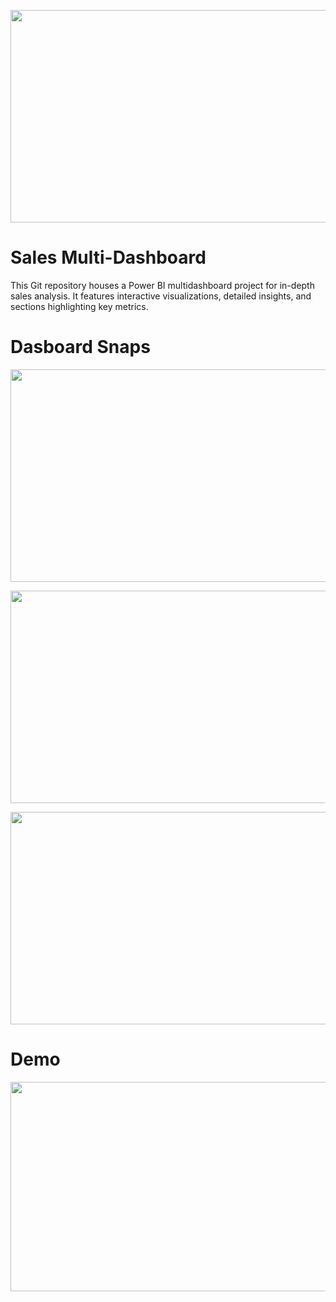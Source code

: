 <p align="center">
  <img src="https://github.com/Tahascommit/Multidashboard_Sales/blob/efa3b55db2dcf8dbd69071f44b2259d9746a2079/assets/Cover_image.png" width="703" height="340">
</p >


# Sales Multi-Dashboard
This Git repository houses a Power BI multidashboard project for in-depth sales analysis. It features interactive visualizations, detailed insights, and sections highlighting key metrics.

# Dasboard Snaps

<p align="center">
  <img src="https://github.com/Tahascommit/PowerBI-Sales_Multi-Dashboard/blob/8e9da51bc42c41c144ac3cd48b5a4329c156b8c7/assets/snap_1.PNG" width="703" height="340">
</p >

<p align="center">
  <img src="https://github.com/Tahascommit/PowerBI-Sales_Multi-Dashboard/blob/8e9da51bc42c41c144ac3cd48b5a4329c156b8c7/assets/snap_2.PNG" width="703" height="340">
</p >

<p align="center">
  <img src="https://github.com/Tahascommit/PowerBI-Sales_Multi-Dashboard/blob/8e9da51bc42c41c144ac3cd48b5a4329c156b8c7/assets/snap_3.PNG" width="703" height="340">
</p >

# Demo
<img src="https://github.com/Tahascommit/Multidashboard_Sales/blob/7995df273a7836ba12510a663db667b75db13a60/assets/BI-demo.gif" width="602" height="335">

